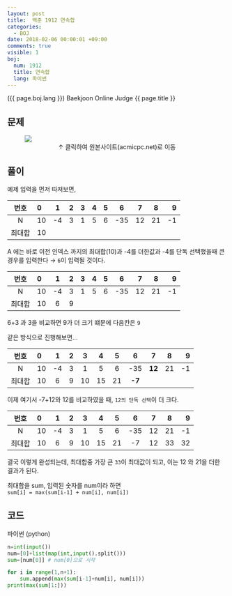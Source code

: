```yaml
---
layout: post
title:  백준 1912 연속합
categories:
  - BOJ
date: 2018-02-06 00:00:01 +09:00
comments: true
visible: 1
boj:
  num: 1912
  title: 연속합
  lang: 파이썬
---
```


({{ page.boj.lang }}) Baekjoon Online Judge {{ page.title }}


## 문제

<figure>
<a href="https://www.acmicpc.net/problem/{{ page.boj.num }}" target="_blank">
<img src="/assets/posts/boj/{{ page.boj.num }}.png"></a>
<figcaption align="middle">
&uarr; 클릭하여 원본사이트(acmicpc.net)로 이동
</figcaption>
</figure>

## 풀이
예제 입력을 먼저 따져보면, <br />

|번호|0|1|2|3|4|5|6|7|8|9|
|:-:|:-|:-:|:-:|:-:|:-:|:-:|:-:|:-:|:-:|-:|
|N|10|-4|3|1|5|6|-35|12|21|-1|
|최대합 |10|  |  |   |   |   |   |   |   ||

A 에는 바로 이전 인덱스 까지의 최대합(10)과 -4를 더한값과 -4를 단독 선택했을때 큰 경우를 입력한다 &rarr; `6`이 입력될 것이다.

|번호|0|1|2|3|4|5|6|7|8|9|
|:-:|:-|:-:|:-:|:-:|:-:|:-:|:-:|:-:|:-:|-:|
|N|10|-4|3|1|5|6|-35|12|21|-1|
|최대합 |10|6|9|   |   |   |   |   |   ||

6+3 과 3을 비교하면 9가 더 크기 떄문에 다음칸은 `9`

같은 방식으로 진행해보면...

|번호|0|1|2|3|4|5|6|7|8|9|
|:-:|:-|:-:|:-:|:-:|:-:|:-:|:-:|:-:|:-:|-:|
|N|10|-4|3|1|5|6|-35|**12**|21|-1|
|최대합 |10|6|9|10|15|21|**-7**|   |   ||

이제 여기서 -7+12와 12를 비교하였을 때, `12의 단독 선택`이 더 크다.

|번호|0|1|2|3|4|5|6|7|8|9|
|:-:|:-|:-:|:-:|:-:|:-:|:-:|:-:|:-:|:-:|-:|
|N|10|-4|3|1|5|6|-35|12|21|-1|
|최대합 |10|6|9|10|15|21|-7|12|33|32|

결국 이렇게 완성되는데, 최대합중 가장 큰 `33`이 최대값이 되고, 이는 12 와 21을 더한 결과가 된다.

최대합을 sum, 입력된 숫자를 num이라 하면 <br />
`sum[i] = max(sum[i-1] + num[i], num[i])`

## 코드
파이썬 (python)
```py
n=int(input())
num=[0]+list(map(int,input().split()))
sum=[num[0]] # num[0]으로 시작

for i in range(1,n+1):
    sum.append(max(sum[i-1]+num[i], num[i]))
print(max(sum[1:]))
```
